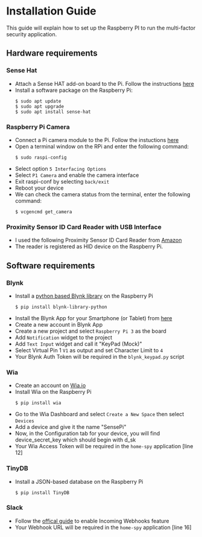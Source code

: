 # Installation Guide

This guide will explain how to set up the Raspberry PI to run the multi-factor security application.

## Hardware requirements

### Sense Hat

- Attach a Sense HAT add-on board to the Pi. Follow the instructions [here](https://projects.raspberrypi.org/en/projects/getting-started-with-the-sense-hat/3)
- Install a software package on the Raspberry Pi:
  ```
  $ sudo apt update
  $ sudo apt upgrade
  $ sudo apt install sense-hat
  ```

### Raspberry Pi Camera

- Connect a Pi camera module to the Pi. Follow the instuctions [here](https://projects.raspberrypi.org/en/projects/getting-started-with-picamera/4)
- Open a terminal window on the RPi and enter the following  command:
  ```
  $ sudo raspi-config
  ```
- Select option `5 Interfacing Options`
- Select `P1 Camera` and enable the camera interface
- Exit raspi-conf by selecting `back/exit`
- Reboot your device
- We can check the camera status from the terminal, enter the following command:
  ```
  $ vcgencmd get_camera
  ```

### Proximity Sensor ID Card Reader with USB Interface

- I used the following Proximity Sensor ID Card Reader from [Amazon](https://www.amazon.co.uk/gp/product/B018TXQWRE/ref=oh_aui_search_detailpage?ie=UTF8&psc=1)
- The reader is registered as HID device on the Raspberry Pi. 

## Software requirements

### Blynk

- Install a [python based Blynk library](https://github.com/vshymanskyy/blynk-library-python) on the Raspberry Pi
  ```
  $ pip install blynk-library-python
  ```
- Install the Blynk App for your Smartphone (or Tablet) from [here](https://www.blynk.cc/getting-started/)
- Create a new account in Blynk App
- Create a new project and select `Raspberry Pi 3` as the board
- Add `Notification` widget to the project
- Add `Text Input` widget and call it "KeyPad (Mock)"
- Select Virtual Pin 1 `V1` as output and set Character Limit to `4`
- Your Blynk Auth Token will be required in the `blynk_keypad.py` script

### Wia

- Create an account on [Wia.io](https://www.wia.io/)
- Install Wia on the Raspberry Pi
  ```
  $ pip install wia
  ```
- Go to the Wia Dashboard and select `Create a New Space` then select `Devices`
- Add a device and give it the name "SensePi"
- Now, in the Configuration tab for your device, you will find device_secret_key which should begin with d_sk
- Your Wia Access Token will be required in the `home-spy` application [line 12]

### TinyDB

- Install a JSON-based database on the Raspberry Pi
  ```
  $ pip install TinyDB
  ```

### Slack

- Follow the [offical guide](https://api.slack.com/incoming-webhooks) to enable Incoming Webhooks feature
- Your Webhook URL will be required in the `home-spy` application [line 16]
